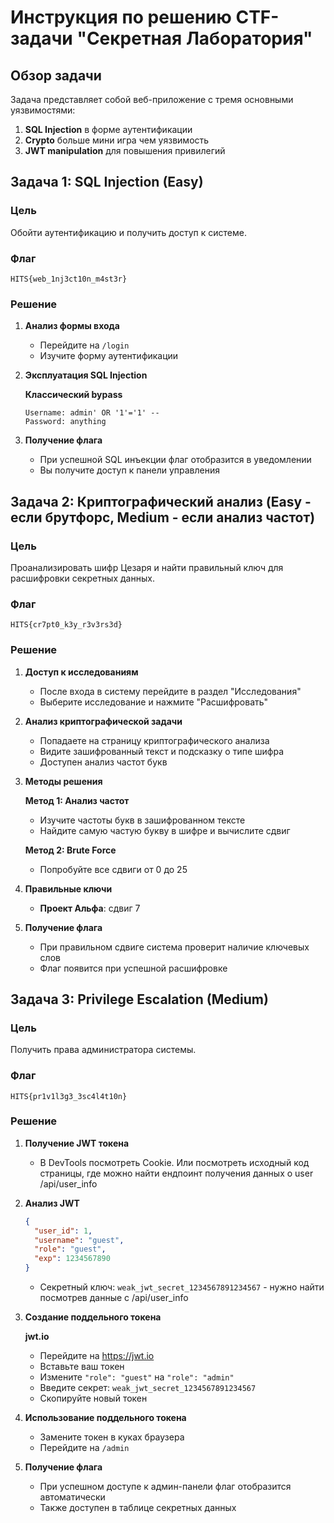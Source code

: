 # Инструкция по решению CTF-задачи "Секретная Лаборатория"

## Обзор задачи

Задача представляет собой веб-приложение с тремя основными уязвимостями:
1. **SQL Injection** в форме аутентификации
2. **Crypto** больше мини игра чем уязвимость
3. **JWT manipulation** для повышения привилегий

## Задача 1: SQL Injection (Easy)

### Цель
Обойти аутентификацию и получить доступ к системе.

### Флаг
`HITS{web_1nj3ct10n_m4st3r}`

### Решение

1. **Анализ формы входа**
   - Перейдите на `/login`
   - Изучите форму аутентификации

2. **Эксплуатация SQL Injection**
   
   **Классический bypass**
   ```
   Username: admin' OR '1'='1' --
   Password: anything
   ```

3. **Получение флага**
   - При успешной SQL инъекции флаг отобразится в уведомлении
   - Вы получите доступ к панели управления

## Задача 2: Криптографический анализ (Easy - если брутфорс, Medium - если анализ частот)

### Цель
Проанализировать шифр Цезаря и найти правильный ключ для расшифровки секретных данных.

### Флаг
`HITS{cr7pt0_k3y_r3v3rs3d}`

### Решение

1. **Доступ к исследованиям**
   - После входа в систему перейдите в раздел "Исследования"
   - Выберите исследование и нажмите "Расшифровать"

2. **Анализ криптографической задачи**
   - Попадаете на страницу криптографического анализа
   - Видите зашифрованный текст и подсказку о типе шифра
   - Доступен анализ частот букв

3. **Методы решения**
   
   **Метод 1: Анализ частот**
   - Изучите частоты букв в зашифрованном тексте
   - Найдите самую частую букву в шифре и вычислите сдвиг
   
   **Метод 2: Brute Force**
   - Попробуйте все сдвиги от 0 до 25

4. **Правильные ключи**
   - **Проект Альфа**: сдвиг 7

6. **Получение флага**
   - При правильном сдвиге система проверит наличие ключевых слов
   - Флаг появится при успешной расшифровке


## Задача 3: Privilege Escalation (Medium)

### Цель
Получить права администратора системы.

### Флаг
`HITS{pr1v1l3g3_3sc4l4t10n}`

### Решение

1. **Получение JWT токена**
   - В DevTools посмотреть Cookie. Или посмотреть исходный код страницы, где можно найти ендпоинт получения данных о user /api/user_info

2. **Анализ JWT**
   ```json
   {
     "user_id": 1,
     "username": "guest",
     "role": "guest",
     "exp": 1234567890
   }
   ```
   - Секретный ключ: `weak_jwt_secret_1234567891234567` - нужно найти посмотрев данные с /api/user_info

3. **Создание поддельного токена**
   
   **jwt.io**
   - Перейдите на https://jwt.io
   - Вставьте ваш токен
   - Измените `"role": "guest"` на `"role": "admin"`
   - Введите секрет: `weak_jwt_secret_1234567891234567`
   - Скопируйте новый токен
   

4. **Использование поддельного токена**
   - Замените токен в куках браузера
   - Перейдите на `/admin`

5. **Получение флага**
   - При успешном доступе к админ-панели флаг отобразится автоматически
   - Также доступен в таблице секретных данных

